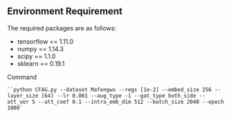 ## Environment Requirement
The required packages are as follows:
* tensorflow == 1.11.0
* numpy == 1.14.3
* scipy == 1.1.0
* sklearn == 0.19.1

Command
```
``python CFAG.py --dataset Mafengwo --regs [1e-2] --embed_size 256 --layer_size [64] --lr 0.001 --aug_type -1 --gat_type both_side --att_ver 5 --att_coef 0.1 --intra_emb_dim 512 --batch_size 2048 --epoch 1000`
````

